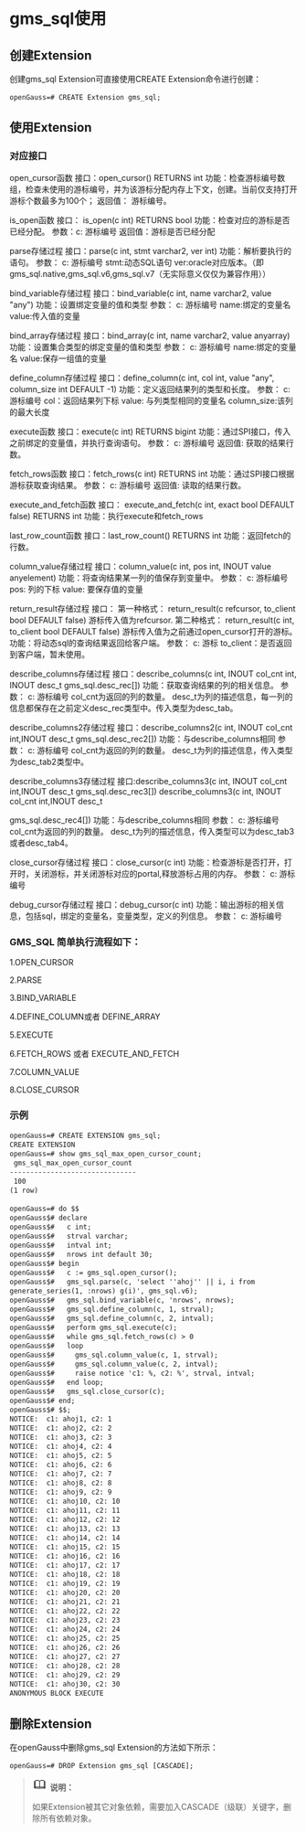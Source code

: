 # gms_sql使用

## 创建Extension<a name="section21088306113"></a>

创建gms_sql Extension可直接使用CREATE Extension命令进行创建：

```
openGauss=# CREATE Extension gms_sql;
```

## 使用Extension<a name="section107391050141118"></a>

### 对应接口

open_cursor函数
接口：open_cursor() RETURNS int
功能：检查游标编号数组，检查未使用的游标编号，并为该游标分配内存上下文，创建。当前仅支持打开游标个数最多为100个；
返回值：
游标编号。

is_open函数
接口：
is_open(c int) RETURNS bool
功能：检查对应的游标是否已经分配。
参数：c: 游标编号
返回值：游标是否已经分配

parse存储过程
接口：parse(c int, stmt varchar2, ver int) 
功能：解析要执行的语句。
参数：
c: 游标编号
stmt:动态SQL语句
ver:oracle对应版本。（即gms_sql.native,gms_sql.v6,gms_sql.v7（无实际意义仅仅为兼容作用））

bind_variable存储过程
接口：bind_variable(c int, name varchar2, value "any")
功能：设置绑定变量的值和类型
参数：
c: 游标编号
name:绑定的变量名
value:传入值的变量

bind_array存储过程
接口：bind_array(c int, name varchar2, value anyarray)
功能：设置集合类型的绑定变量的值和类型
参数：
c: 游标编号
name:绑定的变量名
value:保存一组值的变量

define_column存储过程
接口：define_column(c int, col int, value "any", column_size int DEFAULT -1) 
功能：定义返回结果列的类型和长度。
参数：
c: 游标编号
col：返回结果列下标
value: 与列类型相同的变量名
column_size:该列的最大长度

execute函数
接口：execute(c int) RETURNS bigint
功能：通过SPI接口，传入之前绑定的变量值，并执行查询语句。
参数：
c: 游标编号
返回值: 获取的结果行数。

fetch_rows函数
接口：fetch_rows(c int) RETURNS int
功能：通过SPI接口根据游标获取查询结果。
参数：
c: 游标编号
返回值: 读取的结果行数。

execute_and_fetch函数
接口：
execute_and_fetch(c int, exact bool DEFAULT false) RETURNS int
功能：执行execute和fetch_rows

last_row_count函数
接口：last_row_count() RETURNS int 
功能：返回fetch的行数。

column_value存储过程
接口：column_value(c int, pos int, INOUT value anyelement)
功能：将查询结果某一列的值保存到变量中。
参数：
c: 游标编号
pos: 列的下标
value: 要保存值的变量

return_result存储过程
接口：
第一种格式：
return_result(c refcursor, to_client bool DEFAULT false)
游标传入值为refcursor.
第二种格式：
return_result(c int, to_client bool DEFAULT false)
游标传入值为之前通过open_cursor打开的游标。
功能：将动态sql的查询结果返回给客户端。
参数：
c: 游标
to_client：是否返回到客户端，暂未使用。

describe_columns存储过程
接口：describe_columns(c int, INOUT col_cnt int, INOUT desc_t
 gms_sql.desc_rec[])
功能：获取查询结果的列的相关信息。
参数：
c: 游标编号
col_cnt为返回的列的数量。
desc_t为列的描述信息，每一列的信息都保存在之前定义desc_rec类型中。传入类型为desc_tab。
 
describe_columns2存储过程
接口：describe_columns2(c int, INOUT col_cnt int,INOUT desc_t 
gms_sql.desc_rec2[])
功能：与describe_columns相同
参数：
c: 游标编号
col_cnt为返回的列的数量。
desc_t为列的描述信息，传入类型为desc_tab2类型中。

describe_columns3存储过程
接口:describe_columns3(c int, INOUT col_cnt int,INOUT desc_t 
gms_sql.desc_rec3[])
describe_columns3(c int, INOUT col_cnt int,INOUT desc_t 

gms_sql.desc_rec4[])
功能：与describe_columns相同
参数：
c: 游标编号
col_cnt为返回的列的数量。
desc_t为列的描述信息，传入类型可以为desc_tab3或者desc_tab4。

close_cursor存储过程
接口：close_cursor(c int)
功能：检查游标是否打开，打开时，关闭游标，并关闭游标对应的portal,释放游标占用的内存。
参数：
c: 游标编号

debug_cursor存储过程 
接口：debug_cursor(c int)
功能：输出游标的相关信息，包括sql，绑定的变量名，变量类型，定义的列信息。
参数：
c: 游标编号

### GMS_SQL 简单执行流程如下：

1.OPEN_CURSOR

2.PARSE

3.BIND_VARIABLE

4.DEFINE_COLUMN或者 DEFINE_ARRAY

5.EXECUTE

6.FETCH_ROWS 或者 EXECUTE_AND_FETCH

7.COLUMN_VALUE

8.CLOSE_CURSOR

### 示例

```
openGauss=# CREATE EXTENSION gms_sql;
CREATE EXTENSION
openGauss=# show gms_sql_max_open_cursor_count;
 gms_sql_max_open_cursor_count 
-------------------------------
 100
(1 row)

openGauss=# do $$
openGauss$# declare
openGauss$#   c int;
openGauss$#   strval varchar;
openGauss$#   intval int;
openGauss$#   nrows int default 30;
openGauss$# begin
openGauss$#   c := gms_sql.open_cursor();
openGauss$#   gms_sql.parse(c, 'select ''ahoj'' || i, i from generate_series(1, :nrows) g(i)', gms_sql.v6);
openGauss$#   gms_sql.bind_variable(c, 'nrows', nrows);
openGauss$#   gms_sql.define_column(c, 1, strval);
openGauss$#   gms_sql.define_column(c, 2, intval);
openGauss$#   perform gms_sql.execute(c);
openGauss$#   while gms_sql.fetch_rows(c) > 0
openGauss$#   loop
openGauss$#     gms_sql.column_value(c, 1, strval);
openGauss$#     gms_sql.column_value(c, 2, intval);
openGauss$#     raise notice 'c1: %, c2: %', strval, intval;
openGauss$#   end loop;
openGauss$#   gms_sql.close_cursor(c);
openGauss$# end;
openGauss$# $$;
NOTICE:  c1: ahoj1, c2: 1
NOTICE:  c1: ahoj2, c2: 2
NOTICE:  c1: ahoj3, c2: 3
NOTICE:  c1: ahoj4, c2: 4
NOTICE:  c1: ahoj5, c2: 5
NOTICE:  c1: ahoj6, c2: 6
NOTICE:  c1: ahoj7, c2: 7
NOTICE:  c1: ahoj8, c2: 8
NOTICE:  c1: ahoj9, c2: 9
NOTICE:  c1: ahoj10, c2: 10
NOTICE:  c1: ahoj11, c2: 11
NOTICE:  c1: ahoj12, c2: 12
NOTICE:  c1: ahoj13, c2: 13
NOTICE:  c1: ahoj14, c2: 14
NOTICE:  c1: ahoj15, c2: 15
NOTICE:  c1: ahoj16, c2: 16
NOTICE:  c1: ahoj17, c2: 17
NOTICE:  c1: ahoj18, c2: 18
NOTICE:  c1: ahoj19, c2: 19
NOTICE:  c1: ahoj20, c2: 20
NOTICE:  c1: ahoj21, c2: 21
NOTICE:  c1: ahoj22, c2: 22
NOTICE:  c1: ahoj23, c2: 23
NOTICE:  c1: ahoj24, c2: 24
NOTICE:  c1: ahoj25, c2: 25
NOTICE:  c1: ahoj26, c2: 26
NOTICE:  c1: ahoj27, c2: 27
NOTICE:  c1: ahoj28, c2: 28
NOTICE:  c1: ahoj29, c2: 29
NOTICE:  c1: ahoj30, c2: 30
ANONYMOUS BLOCK EXECUTE
```

## 删除Extension<a name="section1587441381220"></a>

在openGauss中删除gms_sql Extension的方法如下所示：

```
openGauss=# DROP Extension gms_sql [CASCADE];
```

>![](public_sys-resources/icon-note.png) **说明：** 
>
>如果Extension被其它对象依赖，需要加入CASCADE（级联）关键字，删除所有依赖对象。
